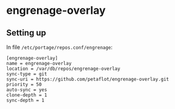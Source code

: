 # engrenage-overlay

## Setting up

In file `/etc/portage/repos.conf/engrenage`:

    [engrenage-overlay]
    name = engrenage-overlay
    location = /var/db/repos/engrenage-overlay
    sync-type = git
    sync-uri = https://github.com/petaflot/engrenage-overlay.git
    priority = 50
    auto-sync = yes
    clone-depth = 1
    sync-depth = 1
    
